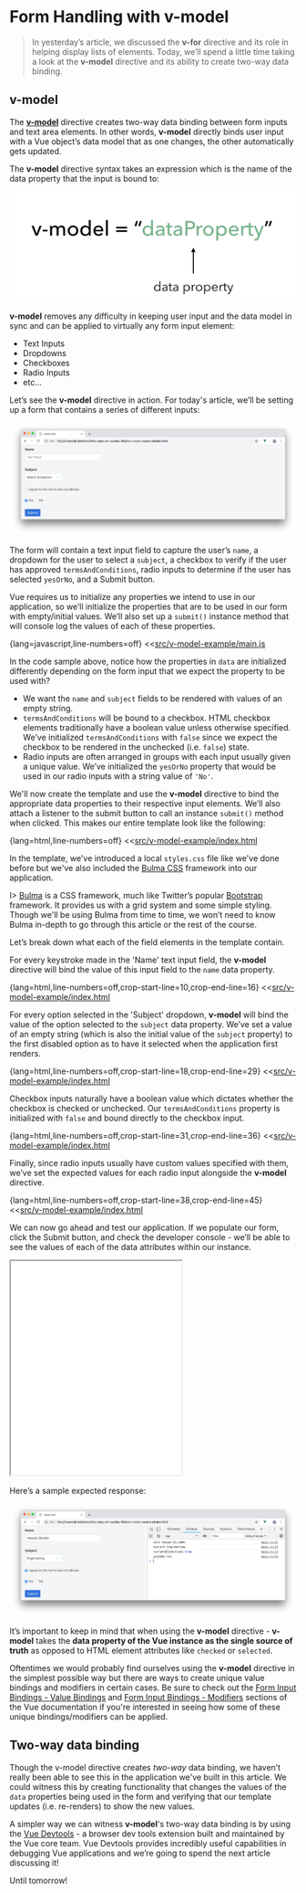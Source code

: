 # Form Handling with v-model

> In yesterday’s article, we discussed the __v-for__ directive and its role in helping display lists of elements. Today, we’ll spend a little time taking a look at the __v-model__ directive and its ability to create two-way data binding.

## v-model

The [__v-model__](https://vuejs.org/v2/guide/forms.html) directive creates two-way data binding between form inputs and text area elements. In other words, __v-model__ directly binds user input with a Vue object’s data model that as one changes, the other automatically gets updated.

The __v-model__ directive syntax takes an expression which is the name of the data property that the input is bound to:

![](./public/assets/v-model-syntax.png)

__v-model__ removes any difficulty in keeping user input and the data model in sync and can be applied to virtually any form input element:

- Text Inputs
- Dropdowns
- Checkboxes
- Radio Inputs
- etc…

Let’s see the __v-model__ directive in action. For today's article, we’ll be setting up a form that contains a series of different inputs:

![](./public/assets/v-model-example-app.png)

The form will contain a text input field to capture the user’s `name`, a dropdown for the user to select a `subject`, a checkbox to verify if the user has approved `termsAndConditions`, radio inputs to determine if the user has selected `yesOrNo`, and a Submit button.

Vue requires us to initialize any properties we intend to use in our application, so we’ll initialize the properties that are to be used in our form with empty/initial values. We’ll also set up a `submit()` instance method that will console log the values of each of these properties.

{lang=javascript,line-numbers=off}
<<[src/v-model-example/main.js](./src/v-model-example/main.js)

In the code sample above, notice how the properties in `data` are initialized differently depending on the form input that we expect the property to be used with?

- We want the `name` and `subject` fields to be rendered with values of an empty string.
- `termsAndConditions` will be bound to a checkbox. HTML checkbox elements traditionally have a boolean value unless otherwise specified. We’ve initialized `termsAndConditions` with `false` since we expect the checkbox to be rendered in the unchecked (i.e. `false`) state.
- Radio inputs are often arranged in groups with each input usually given a unique value. We’ve initialized the `yesOrNo` property that would be used in our radio inputs with a string value of `'No'`.

We'll now create the template and use the __v-model__ directive to bind the appropriate data properties to their respective input elements. We’ll also attach a listener to the submit button to call an instance `submit()` method when clicked. This makes our entire template look like the following:

{lang=html,line-numbers=off}
<<[src/v-model-example/index.html](./src/v-model-example/index.html)

In the template, we've introduced a local `styles.css` file like we've done before but we've also included the [Bulma CSS](https://bulma.io/documentation/) framework into our application.

I> [Bulma](https://bulma.io/documentation/) is a CSS framework, much like Twitter’s popular [Bootstrap](http://getbootstrap.com/) framework. It provides us with a grid system and some simple styling. Though we'll be using Bulma from time to time, we won’t need to know Bulma in-depth to go through this article or the rest of the course.

Let’s break down what each of the field elements in the template contain.

For every keystroke made in the 'Name' text input field, the __v-model__ directive will bind the value of this input field to the `name` data property.

{lang=html,line-numbers=off,crop-start-line=10,crop-end-line=16}
<<[src/v-model-example/index.html](./src/v-model-example/index.html)

For every option selected in the 'Subject' dropdown, __v-model__ will bind the value of the option selected to the `subject` data property. We’ve set a value of an empty string (which is also the initial value of the `subject` property) to the first disabled option as to have it selected when the application first renders.

{lang=html,line-numbers=off,crop-start-line=18,crop-end-line=29}
<<[src/v-model-example/index.html](./src/v-model-example/index.html)

Checkbox inputs naturally have a boolean value which dictates whether the checkbox is checked or unchecked. Our `termsAndConditions` property is initialized with `false` and bound directly to the checkbox input.

{lang=html,line-numbers=off,crop-start-line=31,crop-end-line=36}
<<[src/v-model-example/index.html](./src/v-model-example/index.html)

Finally, since radio inputs usually have custom values specified with them, we’ve set the expected values for each radio input alongside the __v-model__ directive.

{lang=html,line-numbers=off,crop-start-line=38,crop-end-line=45}
<<[src/v-model-example/index.html](./src/v-model-example/index.html)

We can now go ahead and test our application. If we populate our form, click the Submit button, and check the developer console - we’ll be able to see the values of each of the data attributes within our instance.

<iframe src='./src/v-model-example/index.html'
        height="375"
        scrolling="no"
         >
</iframe>

Here’s a sample expected response:

![](./public/assets/v-model-example-app-submit.png)

It’s important to keep in mind that when using the __v-model__ directive - __v-model__ takes the __data property of the Vue instance as the single source of truth__ as opposed to HTML element attributes like `checked` or `selected`.

Oftentimes we would probably find ourselves using the __v-model__ directive in the simplest possible way but there are ways to create unique value bindings and modifiers in certain cases. Be sure to check out the [Form Input Bindings - Value Bindings](https://vuejs.org/v2/guide/forms.html#Value-Bindings) and [Form Input Bindings - Modifiers](https://vuejs.org/v2/guide/forms.html#Modifiers) sections of the Vue documentation if you're interested in seeing how some of these unique bindings/modifiers can be applied.

## Two-way data binding

Though the v-model directive creates _two-way_ data binding, we haven’t really been able to see this in the application we've built in this article. We could witness this by creating functionality that changes the values of the `data` properties being used in the form and verifying that our template updates (i.e. re-renders) to show the new values.

A simpler way we can witness __v-model__'s two-way data binding is by using the [Vue Devtools](https://github.com/vuejs/vue-devtools) - a browser dev tools extension built and maintained by the Vue core team. Vue Devtools provides incredibly useful capabilities in debugging Vue applications and we’re going to spend the next article discussing it!

Until tomorrow!
